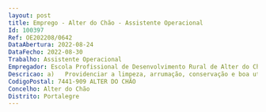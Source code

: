 ```yaml
--- 
layout: post
title: Emprego - Alter do Chão - Assistente Operacional
Id: 100397
Ref: OE202208/0642
DataAbertura: 2022-08-24
DataFecho: 2022-08-30
Trabalho: Assistente Operacional
Empregador: Escola Profissional de Desenvolvimento Rural de Alter do Chão
Descricao: a)	Providenciar a limpeza, arrumação, conservação e boa utilização das instalações e espaços determinados.b)	Cooperar nas atividades que visem a segurança de jovens da escola.c)	Efetuar tarefas de apoio de modo a permitir o normal funcionamento dos serviços.d)     Tratamento dos animais.
CodigoPostal: 7441-909 ALTER DO CHÃO
Concelho: Alter do Chão
Distrito: Portalegre
--- 
```

